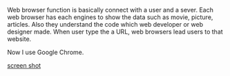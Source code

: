 Web browser function is basically connect with a user and a sever.
Each web browser has each engines to show the data such as movie, picture, articles. Also they understand the code which web developer or web designer made. When user type the a URL, web browsers lead users to that website.


Now I use Google Chrome.

[screen shot](https://tomatocan3.github.io/MART341-WebDesign/assignment-04/images/%E3%82%B9%E3%82%AF%E3%83%AA%E3%83%BC%E3%83%B3%E3%82%B7%E3%83%A7%E3%83%83%E3%83%88%20(37).png)
